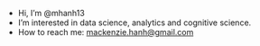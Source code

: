 - Hi, I’m @mhanh13
- I’m interested in data science, analytics and cognitive science.
- How to reach me: mackenzie.hanh@gmail.com

<!---
mhanh13/mhanh13 is a ✨ special ✨ repository because its `README.md` (this file) appears on your GitHub profile.
You can click the Preview link to take a look at your changes.
--->
